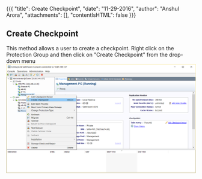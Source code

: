 {{{
  "title": Create Checkpoint",
  "date": "11-29-2016",
  "author": "Anshul Arora",
  "attachments": [],
  "contentIsHTML": false
}}}

## Create Checkpoint
This method allows a user to create a checkpoint. Right click on the Protection Group and then click on "Create Checkpoint" from the drop-down menu
![Create Checkpoint](../images/SH4.0/createcheckpoint.png)
